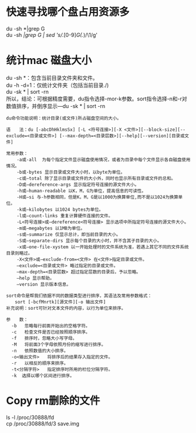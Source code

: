 # 快速寻找哪个盘占用资源多  
du -sh *|grep G  
du -sh *|grep G   | sed 's/.*[0-9]*G\(.*\)/\1/g'


# 统计mac 磁盘大小
du -sh *：包含当前目录文件夹和文件。  
du -h -d=1：仅统计文件夹（包括当前目录./)  
du -sk * | sort -rn  
所以，结论：可根据精度需要，du指令选择-mor-k参数。sort指令选择-n和-r对数值排序，并倒序显示—du -sk * | sort -rn

```
du命令功能说明：统计目录(或文件)所占磁盘空间的大小。

语　　法：du [-abcDhHklmsSx] [-L <符号连接>][-X <文件>][--block-size][--exclude=<目录或文件>] [--max-depth=<目录层数>][--help][--version][目录或文件]

常用参数：
    -a或-all  为每个指定文件显示磁盘使用情况，或者为目录中每个文件显示各自磁盘使用情况。
    -b或-bytes 显示目录或文件大小时，以byte为单位。
    -c或–total 除了显示目录或文件的大小外，同时也显示所有目录或文件的总和。
    -D或–dereference-args 显示指定符号连接的源文件大小。
    -h或–human-readable 以K，M，G为单位，提高信息的可读性。
    -H或–si 与-h参数相同，但是K，M，G是以1000为换算单位,而不是以1024为换算单位。
    -k或–kilobytes 以1024 bytes为单位。
    -l或–count-links 重复计算硬件连接的文件。
    -L<符号连接>或–dereference<符号连接> 显示选项中所指定符号连接的源文件大小。
    -m或–megabytes 以1MB为单位。
    -s或–summarize 仅显示总计，即当前目录的大小。
    -S或–separate-dirs 显示每个目录的大小时，并不含其子目录的大小。
    -x或–one-file-xystem 以一开始处理时的文件系统为准，若遇上其它不同的文件系统目录则略过。
    -X<文件>或–exclude-from=<文件> 在<文件>指定目录或文件。
    –exclude=<目录或文件> 略过指定的目录或文件。
    –max-depth=<目录层数> 超过指定层数的目录后，予以忽略。
    –help 显示帮助。
    –version 显示版本信息。
```

```
sort命令是帮我们依据不同的数据类型进行排序，其语法及常用参数格式：
　　sort [-bcfMnrtk][源文件][-o 输出文件] 
补充说明：sort可针对文本文件的内容，以行为单位来排序。

参　　数：
  -b   忽略每行前面开始出的空格字符。
  -c   检查文件是否已经按照顺序排序。
  -f   排序时，忽略大小写字母。
  -M   将前面3个字母依照月份的缩写进行排序。
  -n   依照数值的大小排序。
  -o<输出文件>   将排序后的结果存入指定的文件。
  -r   以相反的顺序来排序。
  -t<分隔字符>   指定排序时所用的栏位分隔字符。
  -k  选择以哪个区间进行排序。
```

# Copy rm删除的文件

ls -l /proc/30888/fd  
cp /proc/30888/fd/3 save.img  
